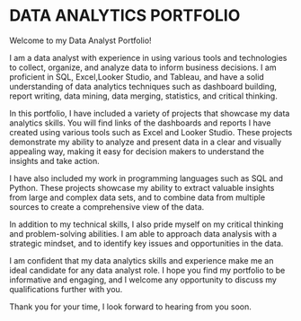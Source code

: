 # DATA ANALYTICS PORTFOLIO
Welcome to my Data Analyst Portfolio!

I am a data analyst with experience in using various tools and technologies to collect, organize, and analyze data to inform business decisions. I am proficient in SQL, Excel,Looker Studio, and Tableau, and have a solid understanding of data analytics techniques such as dashboard building, report writing, data mining, data merging, statistics, and critical thinking.

In this portfolio, I have included a variety of projects that showcase my data analytics skills. You will find links of the dashboards and reports I have created using various tools such as Excel and Looker Studio. These projects demonstrate my ability to analyze and present data in a clear and visually appealing way, making it easy for decision makers to understand the insights and take action.

I have also included my work in programming languages such as SQL and Python. These projects showcase my ability to extract valuable insights from large and complex data sets, and to combine data from multiple sources to create a comprehensive view of the data.

In addition to my technical skills, I also pride myself on my critical thinking and problem-solving abilities. I am able to approach data analysis with a strategic mindset, and to identify key issues and opportunities in the data.

I am confident that my data analytics skills and experience make me an ideal candidate for any data analyst role. I hope you find my portfolio to be informative and engaging, and I welcome any opportunity to discuss my qualifications further with you.

Thank you for your time, I look forward to hearing from you soon.

